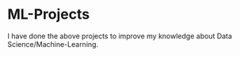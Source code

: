 # ML-Projects
I have done the above projects to improve my knowledge about Data Science/Machine-Learning.
